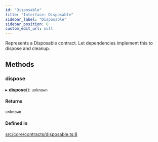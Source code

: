 ```yaml
---
id: "Disposable"
title: "Interface: Disposable"
sidebar_label: "Disposable"
sidebar_position: 0
custom_edit_url: null
---
```


Represents a Disposable contract.
Let dependencies implement this to dispose and cleanup.

## Methods

### dispose

▸ **dispose**(): `unknown`

#### Returns

`unknown`

#### Defined in

[src/core/contracts/disposable.ts:8](https://github.com/sern-handler/handler/blob/504cdee/src/core/contracts/disposable.ts#L8)
